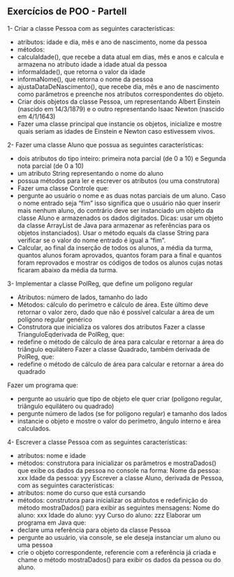 ## Exercícios de POO - ParteII

1- Criar a classe Pessoa com as seguintes características:
* atributos: idade e dia, mês e ano de nascimento, nome da pessoa
* métodos:
* calculaIdade(), que recebe a data atual em dias, mês e anos e calcula e
armazena no atributo idade a idade atual da pessoa
* informaIdade(), que retorna o valor da idade
* informaNome(), que retorna o nome da pessoa
* ajustaDataDeNascimento(), que recebe dia, mês e ano de nascimento
como parâmetros e preenche nos atributos correspondentes do objeto.
* Criar dois objetos da classe Pessoa, um representando Albert Einstein (nascido
em 14/3/1879) e o outro representando Isaac Newton (nascido em 4/1/1643)
* Fazer uma classe principal que instancie os objetos, inicialize e mostre quais
seriam as idades de Einstein e Newton caso estivessem vivos.

2- Fazer uma classe Aluno que possua as seguintes características:
* dois atributos do tipo inteiro: primeira nota parcial (de 0 a 10) e Segunda
nota parcial (de 0 a 10)
* um atributo String representando o nome do aluno 
* possua métodos para ler e escrever os atributos (ou uma construtora)
* Fazer uma classe Controle que:
* pergunte ao usuário o nome e as duas notas parciais de um aluno. Caso o
nome entrado seja “fim” isso significa que o usuário não quer inserir mais
nenhum aluno, do contrário deve ser instanciado um objeto da classe Aluno e
armazenados os dados digitados.
Dicas: usar um objeto da classe ArrayList de Java para armazenar as
referências para os objetos instanciados). Usar o método equals da classe
String para verificar se o valor do nome entrado é igual a “fim”.
* Calcular, ao final da inserção de todos os alunos, a média da turma, quantos
alunos foram aprovados, quantos foram para a final e quantos foram
reprovados e mostrar os códigos de todos os alunos cujas notas ficaram abaixo
da média da turma.

3- Implementar a classe PolReg, que define um polígono regular
* Atributos: número de lados, tamanho do lado
* Métodos: cálculo do perímetro e cálculo de área.
Este último deve retornar o valor zero, dado que não é possível calcular a área
de um polígono regular genérico
* Construtora que inicializa os valores dos atributos
Fazer a classe TrianguloEqderivada de PolReg, que:
* redefine o método de cálculo de área para calcular e retornar a área do
triângulo equilátero
Fazer a classe Quadrado, também derivada de PolReg, que:
* redefine o método de cálculo de área para calcular e retornar a área do
quadrado

Fazer um programa que:
* pergunte ao usuário que tipo de objeto ele quer criar (polígono regular,
triângulo equilátero ou quadrado)
* pergunte número de lados (se for polígono regular) e tamanho dos lados
* instancie o objeto e mostre o valor do perímetro, ângulo interno e área
calculados.

4- Escrever a classe Pessoa com as seguintes características:
* atributos: nome e idade
* métodos: construtora para inicializar os parâmetros e mostraDados() que
exibe os dados da pessoa no console na forma:
Nome da pessoa: xxx
Idade da pessoa: yyy
Escrever a classe Aluno, derivada de Pessoa, com as seguintes características:
* atributos: nome do curso que está cursando
* métodos: construtora para inicializar os atributos e redefinição do método
mostraDados() para exibir as seguintes mensagens:
Nome do aluno: xxx
Idade do aluno: yyy
Curso do aluno: zzz
Elaborar um programa em Java que:
* declare uma referência para objeto da classe Pessoa
* pergunte ao usuário, via console, se ele deseja instanciar um aluno ou uma
pessoa
* crie o objeto correspondente, referencie com a referência já criada e chame
o método mostraDados() para exibir os dados da pessoa ou do aluno.